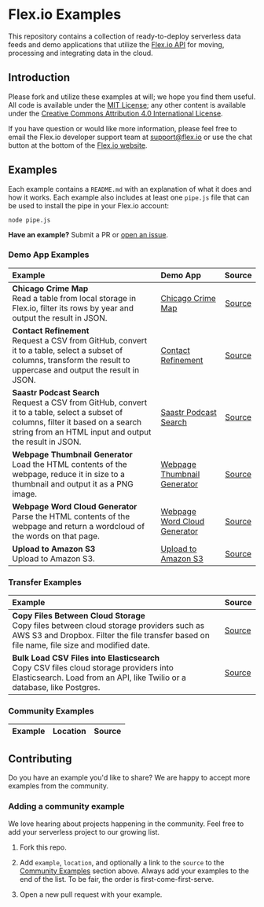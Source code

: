 # Flex.io Examples

This repository contains a collection of ready-to-deploy serverless data feeds and demo applications that utilize the [Flex.io API](https://www.flex.io) for moving, processing and integrating data in the cloud.

## Introduction

Please fork and utilize these examples at will; we hope you find them useful.  All code is available under the [MIT License](http://opensource.org/licenses/MIT); any other content is available under the [Creative Commons Attribution 4.0 International License](http://creativecommons.org/licenses/by/4.0/).

If you have question or would like more information, please feel free to email the Flex.io developer support team at [support@flex.io](mailto:support@flex.io?subject=Flex.io%20Examples%20Repo) or use the chat button at the bottom of the [Flex.io website](https://www.flex.io).

## Examples

Each example contains a `README.md` with an explanation of what it does and how it works. Each example also includes at least one `pipe.js` file that can be used to install the pipe in your Flex.io account:

```
node pipe.js
```

**Have an example?** Submit a PR or [open an issue](https://github.com/flexiodata/examples/issues).

### Demo App Examples

| Example | Demo App | Source |
|:--------|:---------|:------:|
| **Chicago Crime Map** <br/> Read a table from local storage in Flex.io, filter its rows by year and output the result in JSON. | [Chicago Crime Map](https://flexiodata.github.io/examples/demo-chicago-crime-map/) | [Source](https://github.com/flexiodata/examples/tree/master/demo-chicago-crime-map) |
| **Contact Refinement** <br/> Request a CSV from GitHub, convert it to a table, select a subset of columns, transform the result to uppercase and output the result in JSON. | [Contact Refinement](https://flexiodata.github.io/examples/demo-contact-refinement/) | [Source](https://github.com/flexiodata/examples/tree/master/demo-contact-refinement) |
| **Saastr Podcast Search** <br/> Request a CSV from GitHub, convert it to a table, select a subset of columns, filter it based on a search string from an HTML input and output the result in JSON. | [Saastr Podcast Search](https://flexiodata.github.io/examples/demo-saastr-podcast-search/) | [Source](https://github.com/flexiodata/examples/tree/master/demo-saastr-podcast-search) |
| **Webpage Thumbnail Generator** <br/> Load the HTML contents of the webpage, reduce it in size to a thumbnail and output it as a PNG image. | [Webpage Thumbnail Generator](https://flexiodata.github.io/examples/demo-webpage-thumbnail-generator/) | [Source](https://github.com/flexiodata/examples/tree/master/demo-webpage-thumbnail-generator) |
| **Webpage Word Cloud Generator** <br/> Parse the HTML contents of the webpage and return a wordcloud of the words on that page. | [Webpage Word Cloud Generator](https://flexiodata.github.io/examples/demo-webpage-word-cloud-generator/) | [Source](https://github.com/flexiodata/examples/tree/master/demo-webpage-word-cloud-generator) |
| **Upload to Amazon S3** <br/> Upload to Amazon S3. | [Upload to Amazon S3](https://flexiodata.github.io/examples/demo-upload-to-amazon-s3/) | [Source](https://github.com/flexiodata/examples/tree/master/demo-upload-to-amazon-s3) |

### Transfer Examples

| Example | Source |
|:--------|--------|
| **Copy Files Between Cloud Storage** <br/> Copy files between cloud storage providers such as AWS S3 and Dropbox. Filter the file transfer based on file name, file size and modified date. | [Source](https://github.com/flexiodata/examples/tree/master/transfer-copy-files-between-cloud-storage) |
| **Bulk Load CSV Files into Elasticsearch** <br/> Copy CSV files cloud storage providers into Elasticsearch. Load from an API, like Twilio or a database, like Postgres. | [Source](https://github.com/flexiodata/examples/tree/master/transfer-csv-to-elasticsearch) |

### Community Examples

| Example | Location | Source |
|:--------|:---------|:------:|

## Contributing

Do you have an example you'd like to share? We are happy to accept more examples from the community.

### Adding a community example

We love hearing about projects happening in the community. Feel free to add your serverless project to our growing list.

1. Fork this repo.

2. Add `example`, `location`, and optionally a link to the `source` to the [Community Examples](#Community-Examples) section above. Always add your examples to the end of the list. To be fair, the order is first-come-first-serve.

3. Open a new pull request with your example.
